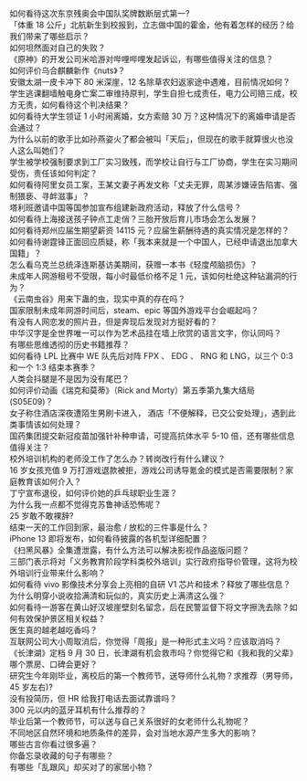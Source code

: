 如何看待这次东京残奥会中国队奖牌数断层式第一?  
「体重 18 公斤」北航新生到校报到，立志做中国的霍金，他有着怎样的经历？给我们带来了哪些启示？  
如何坦然面对自己的失败？  
《原神》的开发公司米哈游对哔哩哔哩发起诉讼，有哪些值得关注的信息？  
如何评价乌合麒麟新作《nuts》？  
安徽太湖一皮卡冲下 80 米深崖，12 名除草农妇返家途中遇难，目前情况如何？  
学生逃课翻墙触电身亡案二审维持原判，学生自担七成责任，电力公司赔三成，校方无责，如何看待这个判决结果？  
如何看待大学生领证 1 小时闹离婚，女方索赔 30 万？这种情况下的离婚申请是否会通过？  
为什么以前的歌手比如孙燕姿火了都会被叫「天后」，但现在的歌手就算很火也没人这么叫她们？  
学生被学校强制要求到工厂实习致残，而学校让自行与工厂协商，学生在实习期间受伤，责任该如何判定？  
如何看待阿里女员工案，王某文妻子再发文称「丈夫无罪，周某涉嫌诬告陷害、强制猥亵、寻衅滋事」？  
塔利班邀请中国等国参加宣布组建新政府活动，释放了什么信号？  
如何看待上海接送孩子钟点工走俏？三胎开放后育儿市场会怎么发展？  
如何看待郑州应届生期望薪资 14115 元？应届生薪酬待遇的真实情况是怎样的？  
如何看待谢霆锋正面回应质疑，称「我本来就是一个中国人，已经申请退出加拿大国籍」？  
怎么看乌克兰总统泽连斯基访美期间，获赠一本书《轻度颅脑损伤》？  
未成年人网游租号不受限，每小时最低价格不足 1 元，该如何杜绝这种钻漏洞的行为？  
《云南虫谷》用来下蛊的虫，现实中真的存在吗？  
国家限制未成年网游时间后，steam、epic 等国外游戏平台会崛起吗？  
有没有人网恋发的照片丑，但是奔现后发现对方挺好看的？  
中华汉字是全世界唯一可以作为艺术品挂在墙上欣赏的语言文字，你认同吗？  
有哪些思维透彻的历史书籍推荐？  
如何看待 LPL 比赛中 WE 队先后对阵 FPX 、 EDG 、 RNG 和 LNG，以三个 0:3 和一个 1:3 结束本赛季？  
人类会抖腿是不是因为没有尾巴？  
如何评价动画《瑞克和莫蒂》（Rick and Morty）第五季第九集大结局 (S05E09)？  
女子称住酒店深夜遭陌生男刷卡进入， 酒店「不便解释，已交公安处理」，遇到此类事情该如何处理？  
国药集团提交新冠疫苗加强针补种申请，可提高抗体水平 5-10 倍，还有哪些信息值得关注？  
校外培训机构的老师没工作了怎么办？转岗改行有什么建议？  
16 岁女孩充值 9 万打游戏退款被拒，游戏公司诱导氪金的模式是否需要限制？家庭教育该如何介入？  
丁宁宣布退役，如何评价她的乒乓球职业生涯？  
为什么我一点都不觉得克苏鲁神话恐怖呢？  
25 岁敢不敢裸辞?  
结束一天的工作回到家，最治愈 / 放松的三件事是什么？  
iPhone 13 即将发布，如何看待披露的各机型详细配置？  
《扫黑风暴》全集遭泄露，有什么方法可以解决影视作品盗版问题？  
三部门表示将对「义务教育阶段学科类校外培训」实行政府指导价管理，这将为校外培训行业带来什么影响？  
如何看待 vivo 影像技术分享会上亮相的自研 V1 芯片和技术？释放了哪些信息？  
为什么明穿小说收拾满清和玩似的，真实历史上满清这么强？  
如何看待一游客在黄山好汉坡崖壁刻名留念，后在民警监督下将文字擦洗去除？如何有效保护景区相关权益？  
医生真的越老越吃香吗？  
互联网公司大小周取消后，你觉得「周报」是一种形式主义吗？应该取消吗？  
《长津湖》定档 9 月 30 日，长津湖有机会救市吗？你觉得它和《我和我的父辈》哪个票房、口碑会更好？  
研究生今年刚毕业，离校后的第一个教师节，送导师什么礼物？求推荐（男导师，45 岁左右)?  
没有投简历，但 HR 给我打电话去面试靠谱吗？  
300 元以内的蓝牙耳机有什么推荐的？  
毕业后第一个教师节，可以送与自己关系很好的女老师什么礼物呢？  
不同地区自然环境和地质条件的差异，会对当地水源产生多大的影响？  
哪些古言你看过很多遍？  
你备忘录收藏的句子有哪些？  
​有哪些「乱跟风」却买对了的家居小物？  
